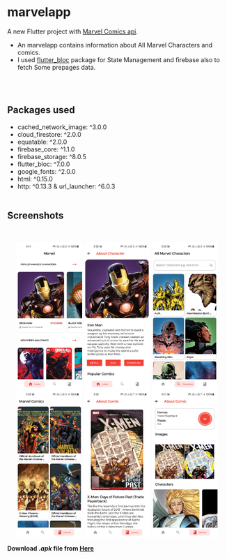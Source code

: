 # marvelapp

A new Flutter project with [Marvel Comics api](https://developer.marvel.com/).

- An marvelapp contains information about All Marvel Characters and comics.
- I used [flutter_bloc](https://pub.dev/packages/flutter_bloc) package for State Management and firebase also to fetch Some prepages data.


</br>
</br>

## Packages used

- cached_network_image: ^3.0.0
- cloud_firestore: ^2.0.0
- equatable: ^2.0.0
- firebase_core: ^1.1.0
- firebase_storage: ^8.0.5
- flutter_bloc: ^7.0.0
- google_fonts: ^2.0.0
- html: ^0.15.0
- http: ^0.13.3
  & url_launcher: ^6.0.3
  <br>
  <br>

## Screenshots

<br>
<p align="center">
<img src="screenshots/Screenshot_20210607-165128.jpg" width="30%">
<img src="screenshots/Screenshot_20210607-170002.jpg" width="30%">
<img src="screenshots/Screenshot_20210607-170018.jpg" width="30%">
<img src="screenshots/Screenshot_20210607-170030.jpg" width="30%">
<img src="screenshots/Screenshot_20210607-170057.jpg" width="30%">
<img src="screenshots/Screenshot_20210607-170108.jpg" width="30%">
</p>



**Download _.apk_ file from [Here](https://mega.nz/file/u08FXCLR#eSHqeKn9aYV85K5NZoP59pmAkogW0RS7vGXoDmXnI-Q)**
